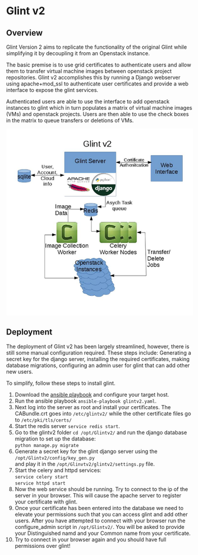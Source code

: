 # Glint v2

## Overview
Glint Version 2 aims to replicate the functionality of the original Glint
while simplifying it by decoupling it from an Openstack instance.

The basic premise is to use grid certificates to authenticate users and 
allow them to transfer virtual machine images between openstack project
repositories. Glint v2 accomplishes this by running a Django webserver
using apache+mod_ssl to authenticate user certificates and provide a
web interface to expose the glint services.

Authenticated users are able to use the interface to add openstack instances
to glint which in turn populates a matrix of virtual machine images (VMs) and
openstack projects. Users are then able to use the check boxes in the matrix
to queue transfers or deletions of VMs.

<img src="Glintv2.jpg" />


## Deployment

The deployment of Glint v2 has been largely streamlined, however, there is still
some manual configuration required. These steps include: Generating a secret key
for the django server, installing the required certificates, making database
migrations, configuring an admin user for glint that can add other new users.

To simplify, follow these steps to install glint.

1. Download the [ansible playbook](https://github.com/hep-gc/ansible-systems/tree/glintv2/heprc/glintv2) and configure your target host.
2. Run the ansible playbook `ansible-playbook glintv2.yaml`.
3. Next log into the server as root and install your certificates.
The CABundle.crt goes into `/etc/glintv2/` while the other certificate files go to
`/etc/pki/tls/certs/`
4. Start the redis server `service redis start`.
5. Go to the glintv2 folder `cd /opt/Glintv2/` and run the django database  
migration to set up the database:  
`python manage.py migrate`  
6. Generate a secret key for the glint django server using the `/opt/Glintv2/config/key_gen.py`  
and play it in the `/opt/Glinvtv2/glintv2/settings.py` file.
7. Start the celery and httpd services:  
`service celery start`  
`service httpd start`  
8. Now the web service should be running. Try to connect to the ip of the server in
your browser. This will cause the apache server to register your certificate with glint.
9. Once your certificate has been entered into the database we need to elevate your
permissions such that you can access glint and add other users. After you have attempted
to connect with your browser run the configure_admin script in `/opt/Glintv2/`. You will
be asked to provide your Distinguished namd and your Common name from your certificate.
10. Try to connect in your browser again and you should have full permissions over glint!